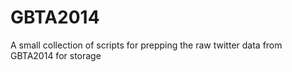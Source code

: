 GBTA2014
=======

A small collection of scripts for prepping the raw twitter data from GBTA2014 for storage
